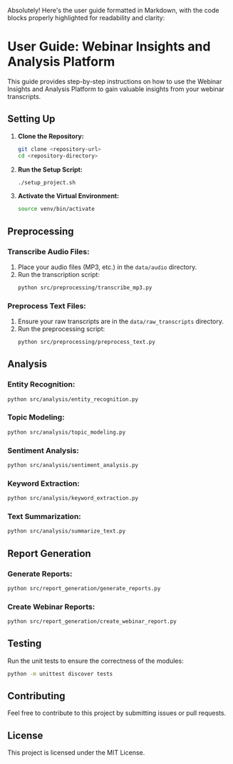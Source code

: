 Absolutely! Here's the user guide formatted in Markdown, with the code blocks properly highlighted for readability and clarity:

# User Guide: Webinar Insights and Analysis Platform

This guide provides step-by-step instructions on how to use the Webinar Insights and Analysis Platform to gain valuable insights from your webinar transcripts.

## Setting Up

1. **Clone the Repository:**
   ```bash
   git clone <repository-url>
   cd <repository-directory>
   ```

2. **Run the Setup Script:**
   ```bash
   ./setup_project.sh
   ```

3. **Activate the Virtual Environment:**
   ```bash
   source venv/bin/activate
   ```

## Preprocessing

### Transcribe Audio Files:

1. Place your audio files (MP3, etc.) in the `data/audio` directory.
2. Run the transcription script:
   ```bash
   python src/preprocessing/transcribe_mp3.py
   ```

### Preprocess Text Files:

1. Ensure your raw transcripts are in the `data/raw_transcripts` directory.
2. Run the preprocessing script:
   ```bash
   python src/preprocessing/preprocess_text.py
   ```

## Analysis

### Entity Recognition:

```bash
python src/analysis/entity_recognition.py
```

### Topic Modeling:

```bash
python src/analysis/topic_modeling.py
```

### Sentiment Analysis:

```bash
python src/analysis/sentiment_analysis.py
```

### Keyword Extraction:

```bash
python src/analysis/keyword_extraction.py
```

### Text Summarization:

```bash
python src/analysis/summarize_text.py
```

## Report Generation

### Generate Reports:

```bash
python src/report_generation/generate_reports.py
```

### Create Webinar Reports:

```bash
python src/report_generation/create_webinar_report.py
```

## Testing

Run the unit tests to ensure the correctness of the modules:

```bash
python -m unittest discover tests
```

## Contributing

Feel free to contribute to this project by submitting issues or pull requests.

## License

This project is licensed under the MIT License.